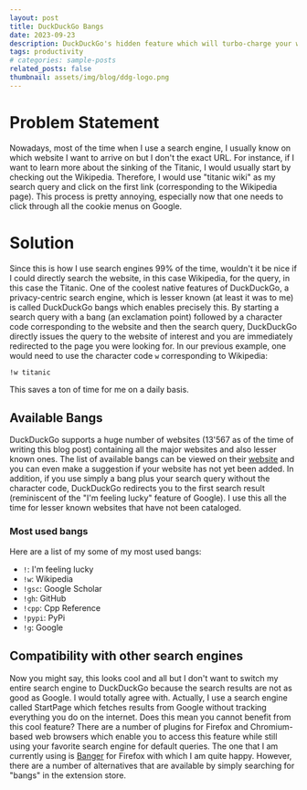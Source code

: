```yaml
---
layout: post
title: DuckDuckGo Bangs
date: 2023-09-23
description: DuckDuckGo's hidden feature which will turbo-charge your web searching
tags: productivity
# categories: sample-posts
related_posts: false
thumbnail: assets/img/blog/ddg-logo.png
---
```

# Problem Statement
Nowadays, most of the time when I use a search engine, I usually know on which website I want to arrive on but I don't the exact URL. For instance, if I want to learn more about the sinking of the Titanic, I would usually start by checking out the Wikipedia. Therefore, I would use "titanic wiki" as my search query and click on the first link (corresponding to the Wikipedia page). This process is pretty annoying, especially now that one needs to click through all the cookie menus on Google.
# Solution
Since this is how I use search engines 99% of the time, wouldn't it be nice if I could directly search the website, in this case Wikipedia, for the query, in this case the Titanic. One of the coolest native features of DuckDuckGo, a privacy-centric search engine, which is lesser known (at least it was to me) is called DuckDuckGo bangs which enables precisely this. By starting a search query with a bang (an exclamation point) followed by a character code corresponding to the website and then the search query, DuckDuckGo directly issues the query to the website of interest and you are immediately redirected to the page you were looking for. In our previous example, one would need to use the character code `w` corresponding to Wikipedia:
```text
!w titanic
```
This saves a ton of time for me on a daily basis.
## Available Bangs
DuckDuckGo supports a huge number of websites (13'567 as of the time of writing this blog post) containing all the major websites and also lesser known ones. The list of available bangs can be viewed on their [website](https://duckduckgo.com/bangs) and you can even make a suggestion if your website has not yet been added. In addition, if you use simply a bang plus your search query without the character code, DuckDuckGo redirects you to the first search result (reminiscent of the "I'm feeling lucky" feature of Google). I use this all the time for lesser known websites that have not been cataloged.
### Most used bangs
Here are a list of my some of my most used bangs:
- `!`: I'm feeling lucky
- `!w`: Wikipedia
- `!gsc`: Google Scholar
- `!gh`: GitHub
- `!cpp`: Cpp Reference
- `!pypi`: PyPi
- `!g`: Google

## Compatibility with other search engines
Now you might say, this looks cool and all but I don't want to switch my entire search engine to DuckDuckGo because the search results are not as good as Google. I would totally agree with. Actually, I use a search engine called StartPage which fetches results from Google without tracking everything you do on the internet. Does this mean you cannot benefit from this cool feature? There are a number of plugins for Firefox and Chromium-based web browsers which enable you to access this feature while still using your favorite search engine for default queries. The one that I am currently using is [Banger](https://addons.mozilla.org/en-US/firefox/addon/banger/) for Firefox with which I am quite happy. However, there are a number of alternatives that are available by simply searching for "bangs" in the extension store.

